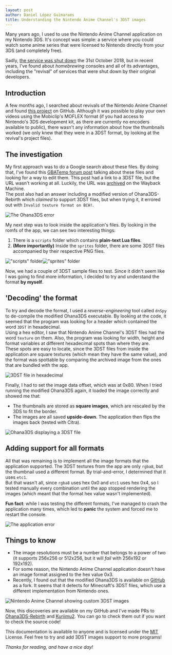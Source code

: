 ```yaml
---
layout: post
author: Daniel López Guimaraes
title: Understanding the Nintendo Anime Channel's 3DST images
---
```


Many years ago, I used to use the Nintendo Anime Channel application on my Nintendo 3DS. It's concept was simple: a service where you could watch some anime series that were licensed to Nintendo directly from your 3DS (and completely free).  

Sadly, [the service was shut down](https://www.nintendo.co.uk/Nintendo-3DS-Family/Download-Content/Nintendo-Anime-Channel/Nintendo-Anime-Channel-947961.html "Nintendo's official statement") the 31st October 2018, but in recent years, I've found about *homebrewing* consoles and all of its advantages, including the "revival" of services that were shut down by their original developers.

## Introduction
  
A few months ago, I searched about revivals of the Nintendo Anime Channel and found [this project](https://github.com/cooolgamer/Nintendo-Anime-Channel-Revival) on GitHub. Although it was possible to play your own videos using the Mobiclip's MOFLEX format (if you had access to Nintendo's 3DS development kit, as there are currently no encoders available to public), there wasn't any information about how the thumbnails worked (we only knew that they were in a 3DST format, by looking at the revival's project files).

## The investigation

My first approach was to do a Google search about these files. By doing that, I've found this [GBATemp forum post](https://gbatemp.net/threads/3dst-files-with-texture-as-first-seven-bytes.486126/) talking about these files and looking for a way to edit them. This post had a link to a 3DST file, but the URL wasn't working at all. Luckily, the URL was [archived](https://web.archive.org/web/20180905210456/https://dm13bvvnwveun.cloudfront.net/inazuma/thumbs/IE26-thumbnail.3dst) on the Wayback Machine.  
The post also had an answer including a modified version of Ohana3DS-Rebirth which *claimed* to support 3DST files, but when trying it, it errored out with `Invalid texture format on BCH!`.  

![The Ohana3DS error](assets/img/2022-09/ohana3ds-error.png)  

My next step was to look inside the application's files. By looking in the romfs of the app, we can see two interesting things:  

1. There is a `scripts` folder which contains **plain-text Lua files**.  
2. **(More importantly)** Inside the `sprites` folder, there are some 3DST files accompanied by their respective PNG files.  

!["scripts" folder](assets/img/2022-09/scripts-folder.png)!["sprites" folder](assets/img/2022-09/sprites-folder.png)

Now, we had a couple of 3DST sample files to test. Since it didn't seem like I was going to find more information, I decided to try and understand the format **by myself**.  

## 'Decoding' the format  

To try and decode the format, I used a *reverse-engineering* tool called `dnSpy` to de-compile the modified Ohana3DS executable. By looking at the code, it seemed that the program was looking for a header which contained the word `3DST` in hexadecimal.  
Using a hex editor, I saw that Nintendo Anime Channel's 3DST files had the word `texture` on them. Also, the program was looking for width, height and format variables at different hexadecimal spots than where they are.  
These spots are easy to locate, since the 3DST files from inside the application are square textures (which mean they have the same value), and the format was spottable by comparing the archived image from the ones that are bundled with the app.  

![3DST file in hexadecimal](assets/img/2022-09/3dst-hexadecimal.png)

Finally, I had to set the image data offset, which was at 0x80. When I tried running the modified Ohana3DS again, it loaded the image correctly and showed me that:  

- The thumbnails are stored as **square images**, which are rescaled by the 3DS to fit the border.  
- The images are all saved **upside-down**. The application then flips the images back (tested with Citra).  

![Ohana3DS displaying a 3DST file](assets/img/2022-09/ohana3ds-success.png)

## Adding support for all formats  

All that was remaining is to implement all the image formats that the application supported. The 3DST textures from the app are only `rgba8`, but the thumbnail used a different format. By trial-and-error, I determined that it uses `etc1`.  
But that wasn't all, since `rgba8` uses hex 0x0 and `etc1` uses hex 0x4, so I tested manually every combination until the app stopped rendering the images (which meant that the format hex value wasn't implemented).  

**Fun fact**: while I was testing the different formats, I've managed to crash the application many times, which led to **panic** the system and forced me to restart the console.  

![The application error](assets/img/2022-09/anime-channel-error.jpg)

## Things to know

- The image resolutions must be a number that belongs to a power of two (it supports 256x256 or 512x256, but it will *fail* with 256x192 or 192x192).  
- For some reason, the Nintendo Anime Channel application doesn't have an image format assigned to the hex value 0x3.
- Recently, I found out that the modified Ohana3DS is available on [GitHub](https://github.com/CaptainSwag101/Ohana3DS-Rebirth) as a fork. It seems that it detects for Minecraft's 3DST files, which use a different implementation from Nintendo ones.

![Nintendo Anime Channel showing custom 3DST images](assets/img/2022-09/anime-channel-images.jpg)

Now, this discoveries are available on my GitHub and I've made PRs to [Ohana3DS-Rebirth](https://github.com/gdkchan/Ohana3DS-Rebirth/pull/78) and [Kuriimu2](https://github.com/FanTranslatorsInternational/Kuriimu2/pull/262). You can go to check them out if you want to check the source code!

This documentation is available to anyone and is licensed under the [MIT](https://opensource.org/licenses/MIT) License. Feel free to try and add 3DST images support to more programs!

*Thanks for reading, and have a nice day!*  

